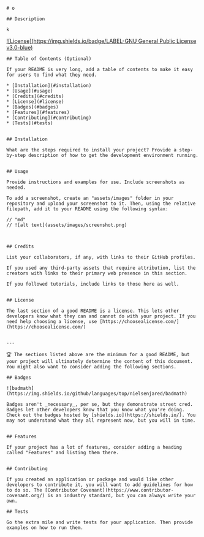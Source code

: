 
    # o

    ## Description 

    k

    
  [![License](https://img.shields.io/badge/LABEL-GNU General Public License v3.0-blue)](https://img.shields.io/static/v1?label=<LABEL>&message=<MESSAGE>&color=yellow)
    
    ## Table of Contents (Optional)

    If your README is very long, add a table of contents to make it easy for users to find what they need.

    * [Installation](#installation)
    * [Usage](#usage)
    * [Credits](#credits)
    * [License](#license)
    * [Badges](#badges)
    * [Features](#features)
    * [Contributing](#contributing)
    * [Tests](#tests)


    ## Installation

    What are the steps required to install your project? Provide a step-by-step description of how to get the development environment running.


    ## Usage 

    Provide instructions and examples for use. Include screenshots as needed.

    To add a screenshot, create an "assets/images" folder in your repository and upload your screenshot to it. Then, using the relative filepath, add it to your README using the following syntax:

    // "md"
    // ![alt text](assets/images/screenshot.png)
    


    ## Credits

    List your collaborators, if any, with links to their GitHub profiles.

    If you used any third-party assets that require attribution, list the creators with links to their primary web presence in this section.

    If you followed tutorials, include links to those here as well.


    ## License

    The last section of a good README is a license. This lets other developers know what they can and cannot do with your project. If you need help choosing a license, use [https://choosealicense.com/](https://choosealicense.com/)


    ---

    🏆 The sections listed above are the minimum for a good README, but your project will ultimately determine the content of this document. You might also want to consider adding the following sections.

    ## Badges

    ![badmath](https://img.shields.io/github/languages/top/nielsenjared/badmath)

    Badges aren't _necessary_, per se, but they demonstrate street cred. Badges let other developers know that you know what you're doing. Check out the badges hosted by [shields.io](https://shields.io/). You may not understand what they all represent now, but you will in time.


    ## Features

    If your project has a lot of features, consider adding a heading called "Features" and listing them there.


    ## Contributing

    If you created an application or package and would like other developers to contribute it, you will want to add guidelines for how to do so. The [Contributor Covenant](https://www.contributor-covenant.org/) is an industry standard, but you can always write your own.

    ## Tests

    Go the extra mile and write tests for your application. Then provide examples on how to run them.

